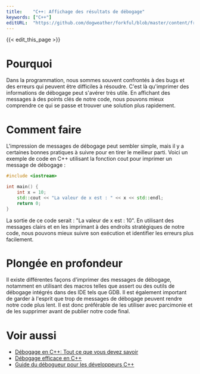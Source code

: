 ```yaml
---
title:    "C++: Affichage des résultats de débogage"
keywords: ["C++"]
editURL:  "https://github.com/dogweather/forkful/blob/master/content/fr/cpp/printing-debug-output.md"
---
```


{{< edit_this_page >}}

# Pourquoi

Dans la programmation, nous sommes souvent confrontés à des bugs et des erreurs qui peuvent être difficiles à résoudre. C'est là qu'imprimer des informations de débogage peut s'avérer très utile. En affichant des messages à des points clés de notre code, nous pouvons mieux comprendre ce qui se passe et trouver une solution plus rapidement.

# Comment faire

L'impression de messages de débogage peut sembler simple, mais il y a certaines bonnes pratiques à suivre pour en tirer le meilleur parti. Voici un exemple de code en C++ utilisant la fonction cout pour imprimer un message de débogage :

```C++
#include <iostream>

int main() {
    int x = 10;
    std::cout << "La valeur de x est : " << x << std::endl;
    return 0;
}
```

La sortie de ce code serait : "La valeur de x est : 10". En utilisant des messages clairs et en les imprimant à des endroits stratégiques de notre code, nous pouvons mieux suivre son exécution et identifier les erreurs plus facilement.

# Plongée en profondeur

Il existe différentes façons d'imprimer des messages de débogage, notamment en utilisant des macros telles que assert ou des outils de débogage intégrés dans des IDE tels que GDB. Il est également important de garder à l'esprit que trop de messages de débogage peuvent rendre notre code plus lent. Il est donc préférable de les utiliser avec parcimonie et de les supprimer avant de publier notre code final.

# Voir aussi

- [Débogage en C++: Tout ce que vous devez savoir](https://www.educative.io/blog/cpp-debugging-tutoricls)
- [Débogage efficace en C++](https://baptiste-wicht.com/posts/2012/08/debugging-technique.html)
- [Guide du débogueur pour les développeurs C++](https://devblogs.microsoft.com/cppblog/a-developers-guide-to-visual-studio-debugging/)